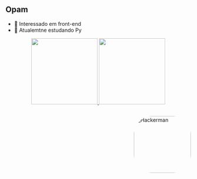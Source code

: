 ## Opam

- 👀 Interessado em front-end
- 🌱 Atualemtne estudando Py


<div align="center">
  <a href="https://github.com/DerioAleh">
  <img height="180em" src="https://github-readme-stats.vercel.app/api?username=DerioAleh&show_icons=true&theme=tokyonight&include_all_commits=true&count_private=true"/>
  <img height="180em" src="https://github-readme-stats.vercel.app/api/top-langs/?username=DerioAleh&layout=compact&langs_count=7&theme=tokyonight"/>
</div>
<img align="right" alt="Hackerman" height="155" style="border-radius:50px;" src="https://cdn.discordapp.com/attachments/960169615021994045/960169874850734120/pepegif.gif">
</div>
  
##
